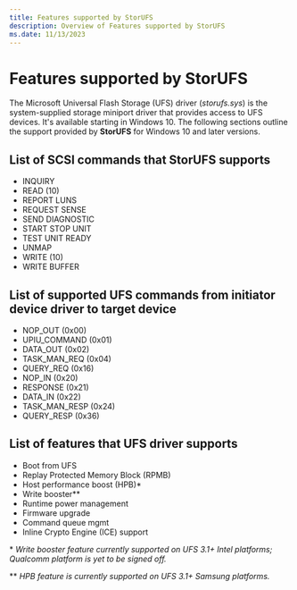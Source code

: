 ```yaml
---
title: Features supported by StorUFS
description: Overview of Features supported by StorUFS
ms.date: 11/13/2023
---
```


# Features supported by StorUFS

The Microsoft Universal Flash Storage (UFS) driver (*storufs.sys*) is the system-supplied storage miniport driver that provides access to UFS devices. It's available starting in Windows 10. The following sections outline the support provided by **StorUFS** for Windows 10 and later versions.

## List of SCSI commands that StorUFS supports

* INQUIRY
* READ (10)
* REPORT LUNS
* REQUEST SENSE
* SEND DIAGNOSTIC
* START STOP UNIT
* TEST UNIT READY
* UNMAP
* WRITE (10)
* WRITE BUFFER

## List of supported UFS commands from initiator device driver to target device

* NOP_OUT        (0x00)
* UPIU_COMMAND   (0x01)
* DATA_OUT       (0x02)
* TASK_MAN_REQ   (0x04)
* QUERY_REQ      (0x16)
* NOP_IN         (0x20)
* RESPONSE       (0x21)
* DATA_IN        (0x22)
* TASK_MAN_RESP  (0x24)
* QUERY_RESP     (0x36)

## List of features that UFS driver supports

* Boot from UFS
* Replay Protected Memory Block (RPMB)
* Host performance boost (HPB)*
* Write booster**
* Runtime power management
* Firmware upgrade
* Command queue mgmt
* Inline Crypto Engine (ICE) support

\* *Write booster feature currently supported on UFS 3.1+ Intel platforms; Qualcomm platform is yet to be signed off.*

\** *HPB feature is currently supported on UFS 3.1+ Samsung platforms.*
